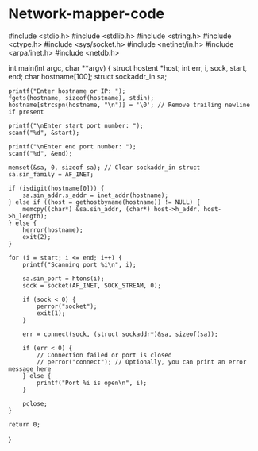 # Network-mapper-code
#include <stdio.h>
#include <stdlib.h>
#include <string.h>
#include <ctype.h>
#include <sys/socket.h>
#include <netinet/in.h>
#include <arpa/inet.h>
#include <netdb.h>

int main(int argc, char **argv) {
    struct hostent *host;
    int err, i, sock, start, end;
    char hostname[100];
    struct sockaddr_in sa;

    printf("Enter hostname or IP: ");
    fgets(hostname, sizeof(hostname), stdin);
    hostname[strcspn(hostname, "\n")] = '\0'; // Remove trailing newline if present

    printf("\nEnter start port number: ");
    scanf("%d", &start);

    printf("\nEnter end port number: ");
    scanf("%d", &end);

    memset(&sa, 0, sizeof sa); // Clear sockaddr_in struct
    sa.sin_family = AF_INET;

    if (isdigit(hostname[0])) {
        sa.sin_addr.s_addr = inet_addr(hostname);  
    } else if ((host = gethostbyname(hostname)) != NULL) {
        memcpy((char*) &sa.sin_addr, (char*) host->h_addr, host->h_length);
    } else {
        herror(hostname);
        exit(2);
    }

    for (i = start; i <= end; i++) {
        printf("Scanning port %i\n", i);

        sa.sin_port = htons(i);
        sock = socket(AF_INET, SOCK_STREAM, 0);

        if (sock < 0) {
            perror("socket");
            exit(1);    
        }

        err = connect(sock, (struct sockaddr*)&sa, sizeof(sa));

        if (err < 0) {
            // Connection failed or port is closed
            // perror("connect"); // Optionally, you can print an error message here
        } else {
            printf("Port %i is open\n", i);
        }

        pclose;
    }

    return 0;
}
